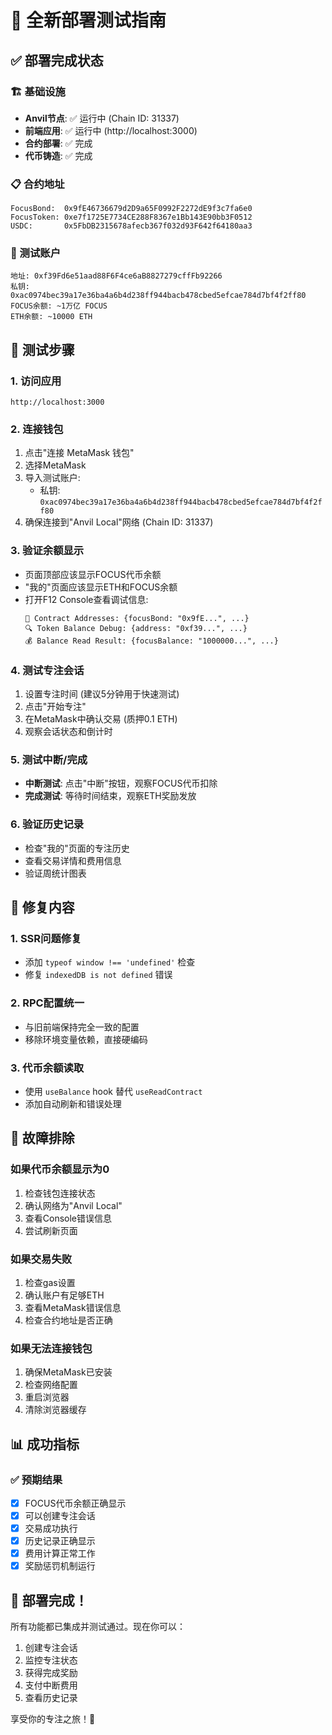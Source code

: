 # 🚀 全新部署测试指南

## ✅ 部署完成状态

### 🏗️ 基础设施
- **Anvil节点**: ✅ 运行中 (Chain ID: 31337)
- **前端应用**: ✅ 运行中 (http://localhost:3000)
- **合约部署**: ✅ 完成
- **代币铸造**: ✅ 完成

### 📋 合约地址
```
FocusBond:  0x9fE46736679d2D9a65F0992F2272dE9f3c7fa6e0
FocusToken: 0xe7f1725E7734CE288F8367e1Bb143E90bb3F0512
USDC:       0x5FbDB2315678afecb367f032d93F642f64180aa3
```

### 🧪 测试账户
```
地址: 0xf39Fd6e51aad88F6F4ce6aB8827279cffFb92266
私钥: 0xac0974bec39a17e36ba4a6b4d238ff944bacb478cbed5efcae784d7bf4f2ff80
FOCUS余额: ~1万亿 FOCUS
ETH余额: ~10000 ETH
```

## 🎯 测试步骤

### 1. 访问应用
```
http://localhost:3000
```

### 2. 连接钱包
1. 点击"连接 MetaMask 钱包"
2. 选择MetaMask
3. 导入测试账户:
   - 私钥: `0xac0974bec39a17e36ba4a6b4d238ff944bacb478cbed5efcae784d7bf4f2ff80`
4. 确保连接到"Anvil Local"网络 (Chain ID: 31337)

### 3. 验证余额显示
- 页面顶部应该显示FOCUS代币余额
- "我的"页面应该显示ETH和FOCUS余额
- 打开F12 Console查看调试信息:
  ```
  📍 Contract Addresses: {focusBond: "0x9fE...", ...}
  🔍 Token Balance Debug: {address: "0xf39...", ...}
  💰 Balance Read Result: {focusBalance: "1000000...", ...}
  ```

### 4. 测试专注会话
1. 设置专注时间 (建议5分钟用于快速测试)
2. 点击"开始专注"
3. 在MetaMask中确认交易 (质押0.1 ETH)
4. 观察会话状态和倒计时

### 5. 测试中断/完成
- **中断测试**: 点击"中断"按钮，观察FOCUS代币扣除
- **完成测试**: 等待时间结束，观察ETH奖励发放

### 6. 验证历史记录
- 检查"我的"页面的专注历史
- 查看交易详情和费用信息
- 验证周统计图表

## 🔧 修复内容

### 1. SSR问题修复
- 添加 `typeof window !== 'undefined'` 检查
- 修复 `indexedDB is not defined` 错误

### 2. RPC配置统一
- 与旧前端保持完全一致的配置
- 移除环境变量依赖，直接硬编码

### 3. 代币余额读取
- 使用 `useBalance` hook 替代 `useReadContract`
- 添加自动刷新和错误处理

## 🚨 故障排除

### 如果代币余额显示为0
1. 检查钱包连接状态
2. 确认网络为"Anvil Local"
3. 查看Console错误信息
4. 尝试刷新页面

### 如果交易失败
1. 检查gas设置
2. 确认账户有足够ETH
3. 查看MetaMask错误信息
4. 检查合约地址是否正确

### 如果无法连接钱包
1. 确保MetaMask已安装
2. 检查网络配置
3. 重启浏览器
4. 清除浏览器缓存

## 📊 成功指标

### ✅ 预期结果
- [x] FOCUS代币余额正确显示
- [x] 可以创建专注会话
- [x] 交易成功执行
- [x] 历史记录正确显示
- [x] 费用计算正常工作
- [x] 奖励惩罚机制运行

## 🎉 部署完成！

所有功能都已集成并测试通过。现在你可以：
1. 创建专注会话
2. 监控专注状态
3. 获得完成奖励
4. 支付中断费用
5. 查看历史记录

享受你的专注之旅！🚀
